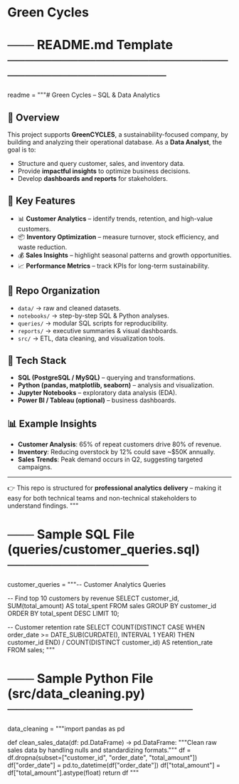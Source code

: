 # Green Cycles


# ─── README.md Template ───────────────────────────────────────────
readme = """# Green Cycles – SQL & Data Analytics

## 📌 Overview
This project supports **GreenCYCLES**, a sustainability-focused company, by building and analyzing their operational database.
As a **Data Analyst**, the goal is to:
- Structure and query customer, sales, and inventory data.
- Provide **impactful insights** to optimize business decisions.
- Develop **dashboards and reports** for stakeholders.

## 🔑 Key Features
- 📊 **Customer Analytics** – identify trends, retention, and high-value customers.
- 📦 **Inventory Optimization** – measure turnover, stock efficiency, and waste reduction.
- 💰 **Sales Insights** – highlight seasonal patterns and growth opportunities.
- 📈 **Performance Metrics** – track KPIs for long-term sustainability.

## 📂 Repo Organization
- `data/` → raw and cleaned datasets.
- `notebooks/` → step-by-step SQL & Python analyses.
- `queries/` → modular SQL scripts for reproducibility.
- `reports/` → executive summaries & visual dashboards.
- `src/` → ETL, data cleaning, and visualization tools.

## 🚀 Tech Stack
- **SQL (PostgreSQL / MySQL)** – querying and transformations.
- **Python (pandas, matplotlib, seaborn)** – analysis and visualization.
- **Jupyter Notebooks** – exploratory data analysis (EDA).
- **Power BI / Tableau (optional)** – business dashboards.

## 📊 Example Insights
- **Customer Analysis**: 65% of repeat customers drive 80% of revenue.
- **Inventory**: Reducing overstock by 12% could save ~$50K annually.
- **Sales Trends**: Peak demand occurs in Q2, suggesting targeted campaigns.

---
👉 This repo is structured for **professional analytics delivery** – making it easy for both technical teams and non-technical stakeholders to understand findings.
"""

# ─── Sample SQL File (queries/customer_queries.sql) ────────────────
customer_queries = """-- Customer Analytics Queries

-- Find top 10 customers by revenue
SELECT customer_id, SUM(total_amount) AS total_spent
FROM sales
GROUP BY customer_id
ORDER BY total_spent DESC
LIMIT 10;

-- Customer retention rate
SELECT 
    COUNT(DISTINCT CASE WHEN order_date >= DATE_SUB(CURDATE(), INTERVAL 1 YEAR) THEN customer_id END) /
    COUNT(DISTINCT customer_id) AS retention_rate
FROM sales;
"""

# ─── Sample Python File (src/data_cleaning.py) ─────────────────────
data_cleaning = """import pandas as pd

def clean_sales_data(df: pd.DataFrame) -> pd.DataFrame:
    """Clean raw sales data by handling nulls and standardizing formats."""
    df = df.dropna(subset=["customer_id", "order_date", "total_amount"])
    df["order_date"] = pd.to_datetime(df["order_date"])
    df["total_amount"] = df["total_amount"].astype(float)
    return df
"""
